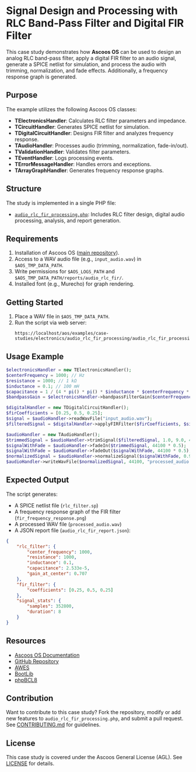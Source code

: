 # Signal Design and Processing with RLC Band-Pass Filter and Digital FIR Filter

This case study demonstrates how **Ascoos OS** can be used to design an analog RLC band-pass filter, apply a digital FIR filter to an audio signal, generate a SPICE netlist for simulation, and process the audio with trimming, normalization, and fade effects. Additionally, a frequency response graph is generated.

## Purpose
The example utilizes the following Ascoos OS classes:
- **TElectronicsHandler**: Calculates RLC filter parameters and impedance.
- **TCircuitHandler**: Generates SPICE netlist for simulation.
- **TDigitalCircuitHandler**: Designs FIR filter and analyzes frequency response.
- **TAudioHandler**: Processes audio (trimming, normalization, fade-in/out).
- **TValidationHandler**: Validates filter parameters.
- **TEventHandler**: Logs processing events.
- **TErrorMessageHandler**: Handles errors and exceptions.
- **TArrayGraphHandler**: Generates frequency response graphs.

## Structure
The study is implemented in a single PHP file:
- [`audio_rlc_fir_processing.php`](./audio_rlc_fir_processing.php): Includes RLC filter design, digital audio processing, analysis, and report generation.

## Requirements
1. Installation of Ascoos OS ([main repository](https://github.com/ascoos/os)).
2. Access to a WAV audio file (e.g., `input_audio.wav`) in `$AOS_TMP_DATA_PATH`.
3. Write permissions for `$AOS_LOGS_PATH` and `$AOS_TMP_DATA_PATH/reports/audio_rlc_fir/`.
4. Installed font (e.g., Murecho) for graph rendering.

## Getting Started
1. Place a WAV file in `$AOS_TMP_DATA_PATH`.
2. Run the script via web server:
   ```
   https://localhost/aos/examples/case-studies/electronics/audio_rlc_fir_processing/audio_rlc_fir_processing.php
   ```

## Usage Example
```php
$electronicsHandler = new TElectronicsHandler();
$centerFrequency = 1000; // Hz
$resistance = 1000; // 1 kΩ
$inductance = 0.1; // 100 mH
$capacitance = 1 / (4 * pi() * pi() * $inductance * $centerFrequency * $centerFrequency);
$bandpassGain = $electronicsHandler->bandpassFilterGain($centerFrequency, $resistance, $inductance, $capacitance);

$digitalHandler = new TDigitalCircuitHandler();
$firCoefficients = [0.25, 0.5, 0.25];
$signal = $audioHandler->readWavFile("input_audio.wav");
$filteredSignal = $digitalHandler->applyFIRFilter($firCoefficients, $signal);

$audioHandler = new TAudioHandler();
$trimmedSignal = $audioHandler->trimSignal($filteredSignal, 1.0, 9.0, 44100);
$signalWithFade = $audioHandler->fadeIn($trimmedSignal, 44100 * 0.5);
$signalWithFade = $audioHandler->fadeOut($signalWithFade, 44100 * 0.5);
$normalizedSignal = $audioHandler->normalizeSignal($signalWithFade, 0.9);
$audioHandler->writeWavFile($normalizedSignal, 44100, "processed_audio.wav");
```

## Expected Output
The script generates:
- A SPICE netlist file (`rlc_filter.sp`)
- A frequency response graph of the FIR filter (`fir_frequency_response.png`)
- A processed WAV file (`processed_audio.wav`)
- A JSON report file (`audio_rlc_fir_report.json`):
```json
{
    "rlc_filter": {
        "center_frequency": 1000,
        "resistance": 1000,
        "inductance": 0.1,
        "capacitance": 2.533e-5,
        "gain_at_center": 0.707
    },
    "fir_filter": {
        "coefficients": [0.25, 0.5, 0.25]
    },
    "signal_stats": {
        "samples": 352800,
        "duration": 8
    }
}
```

## Resources
- [Ascoos OS Documentation](/docs/)
- [GitHub Repository](https://github.com/ascoos/os)
- [AWES](https://awes.ascoos.com)
- [BootLib](https://github.com/ascoos/bootlib)
- [phpBCL8](https://github.com/ascoos/phpbcl8)

## Contribution
Want to contribute to this case study? Fork the repository, modify or add new features to `audio_rlc_fir_processing.php`, and submit a pull request. See [CONTRIBUTING.md](/CONTRIBUTING.md) for guidelines.

## License
This case study is covered under the Ascoos General License (AGL). See [LICENSE](/LICENSE.md) for details.
